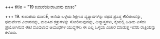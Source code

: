 +++
title = "19 ಕುದುರೆಯೇರಾಟವನು ಮಾತಂ"

+++
19. ಕುದುರೆಯ ಸವಾರಿÉ, ಆನೆಯ ಒಳ್ಳೆಯ ಶಿಕ್ಷಣದ ವ್ಯತ್ಯಾಸಗಳನ್ನು ರಥದ ಪ್ರಸಿದ್ಧ ಕೌóಶಲವನ್ನು, ಧನುರ್ವೇದ ವಿಚಾರವನ್ನು, ಮದಿಸಿದ ಶತ್ರುಗಳನ್ನು ಸೋಲಿಸುವುದನ್ನು, ದಿವ್ಯಾಸ್ತ್ರಗಳು, ಕೈಯಲ್ಲಿ ಹಿಡಿದು ಎಸೆದು ಪ್ರಯೋಗಿಸುವ ಈಟಿ ಮೊದಲಾದ ಆಯುಧಗಳ ಯುದ್ಧಗಳು ಈ ಎಲ್ಲ ಒಳ್ಳೆಯ ವಿಚಾರ ಮಾಡುತ್ತ  ಇವರು ರಾತ್ರಿಯನ್ನು ಕಳೆದರು.